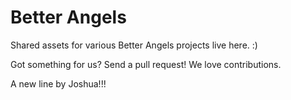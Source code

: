 # Better Angels

Shared assets for various Better Angels projects live here. :)

Got something for us? Send a pull request! We love contributions.

A new line by Joshua!!!
